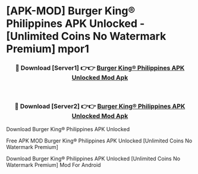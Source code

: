 # [APK-MOD] Burger King® Philippines APK Unlocked - [Unlimited Coins No Watermark Premium] mpor1



<div align="center">
<h3>🔴 Download [Server1] 👉👉 <a href="https://momento.my/?title=Burger_King®_Philippines_APK_Unlocked">Burger King® Philippines APK Unlocked Mod Apk</a></h3><br>

<h3>🔴 Download [Server2] 👉👉 <a href="https://momento.my/?title=Burger_King®_Philippines_APK_Unlocked">Burger King® Philippines APK Unlocked Mod Apk</a></h3>
</div>



Download Burger King® Philippines APK Unlocked 

Free APK MOD Burger King® Philippines APK Unlocked [Unlimited Coins No Watermark Premium]

Download Burger King® Philippines APK Unlocked [Unlimited Coins No Watermark Premium] Mod For Android
